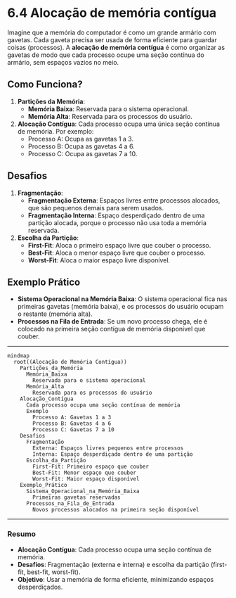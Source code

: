 # 6.4 Alocação de memória contígua 

Imagine que a memória do computador é como um grande armário com gavetas. Cada gaveta precisa ser usada de forma eficiente para guardar coisas (processos). A **alocação de memória contígua** é como organizar as gavetas de modo que cada processo ocupe uma seção contínua do armário, sem espaços vazios no meio.

## Como Funciona?
1. **Partições da Memória**:
   - **Memória Baixa**: Reservada para o sistema operacional.
   - **Memória Alta**: Reservada para os processos do usuário.
2. **Alocação Contígua**: Cada processo ocupa uma única seção contínua de memória. Por exemplo:
   - Processo A: Ocupa as gavetas 1 a 3.
   - Processo B: Ocupa as gavetas 4 a 6.
   - Processo C: Ocupa as gavetas 7 a 10.

## Desafios
1. **Fragmentação**:
   - **Fragmentação Externa**: Espaços livres entre processos alocados, que são pequenos demais para serem usados.
   - **Fragmentação Interna**: Espaço desperdiçado dentro de uma partição alocada, porque o processo não usa toda a memória reservada.
2. **Escolha da Partição**:
   - **First-Fit**: Aloca o primeiro espaço livre que couber o processo.
   - **Best-Fit**: Aloca o menor espaço livre que couber o processo.
   - **Worst-Fit**: Aloca o maior espaço livre disponível.

## Exemplo Prático
- **Sistema Operacional na Memória Baixa**: O sistema operacional fica nas primeiras gavetas (memória baixa), e os processos do usuário ocupam o restante (memória alta).
- **Processos na Fila de Entrada**: Se um novo processo chega, ele é colocado na primeira seção contígua de memória disponível que couber.

---

```mermaid
mindmap
  root((Alocação de Memória Contígua))
    Partições_da_Memória
      Memória_Baixa
        Reservada para o sistema operacional
      Memória_Alta
        Reservada para os processos do usuário
    Alocação_Contígua
      Cada processo ocupa uma seção contínua de memória
      Exemplo
        Processo A: Gavetas 1 a 3
        Processo B: Gavetas 4 a 6
        Processo C: Gavetas 7 a 10
    Desafios
      Fragmentação
        Externa: Espaços livres pequenos entre processos
        Interna: Espaço desperdiçado dentro de uma partição
      Escolha_da_Partição
        First-Fit: Primeiro espaço que couber
        Best-Fit: Menor espaço que couber
        Worst-Fit: Maior espaço disponível
    Exemplo_Prático
      Sistema_Operacional_na_Memória_Baixa
        Primeiras gavetas reservadas
      Processos_na_Fila_de_Entrada
        Novos processos alocados na primeira seção disponível
```

---

### Resumo
- **Alocação Contígua**: Cada processo ocupa uma seção contínua de memória.
- **Desafios**: Fragmentação (externa e interna) e escolha da partição (first-fit, best-fit, worst-fit).
- **Objetivo**: Usar a memória de forma eficiente, minimizando espaços desperdiçados.